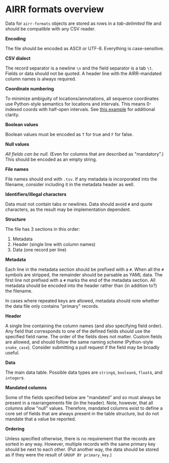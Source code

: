 # AIRR formats overview

Data for `airr-formats` objects are stored as rows in a *tab-delimited* file
and should be compatible with any CSV reader.


**Encoding**

The file should be encoded as ASCII or UTF-8. Everything is case-sensitive.


**CSV dialect**

The record separator is a newline `\n` and the field separator is a tab `\t`.
Fields or data should not be quoted. A header line with the AIRR-mandated column
names is always required.


**Coordinate numbering**

To minimize ambiguity of locations/annotations, all sequence coordinates use
Python-style semantics for locations and intervals. This means 0-indexed coords
with half-open intervals.  See [this example](https://stackoverflow.com/a/509297/510187)
for additional clarity.


**Boolean values**

Boolean values must be encoded as `T` for true and `F` for false.


**Null values**

*All fields can be null.* (Even for columns that are described as
"mandatory".) This should be encoded as an empty string.


**File names**

File names should end with `.tsv`. If any metadata is incorporated into the
filename, consider including it in the metadata header as well.


**Identifiers/illegal characters**

Data must not contain tabs or newlines.  Data should avoid `#` and quote
characters, as the result may be implementation dependent.


**Structure**

The file has 3 sections in this order:

1.  Metadata
2.  Header (single line with column names)
3.  Data (one record per line)


**Metadata**

Each line in the metadata section should be prefixed with a `#`. When all the
`#` symbols are stripped, the remainder should be parsable as YAML data. The
first line not prefixed with a `#` marks the end of the metadata section. All
metadata should be encoded into the header rather than (in addition to?) the
filename.

In cases where repeated keys are allowed, metadata should note whether the data
file only contains "primary" records.


**Header**

A single line containing the column names (and also specifying field order).
Any field that corresponds to one of the defined fields should use the
specified field name. The order of the fields does not matter.  Custom fields
are allowed, and should follow the same naming scheme (Python-style
`snake_case`). Consider submitting a pull request if the field may be broadly
useful.


**Data**

The main data table. Possible data types are `string`s, `boolean`s, `float`s,
and `integer`s.


**Mandated columns**

Some of the fields specified below are "mandated" and so must always be present
in a rearrangements file (in the header).  Note, however, that all columns allow
"null" values.  Therefore, mandated columns exist to define a core set of fields
that are always present in the table structure, but do not mandate that a value
be reported.


**Ordering**

Unless specified otherwise, there is no requirement that the records are sorted
in any way.  However, multiple records with the same primary key should be next
to each other.  (Put another way, the data should be stored as if they were the
result of `GROUP BY primary_key`.)
